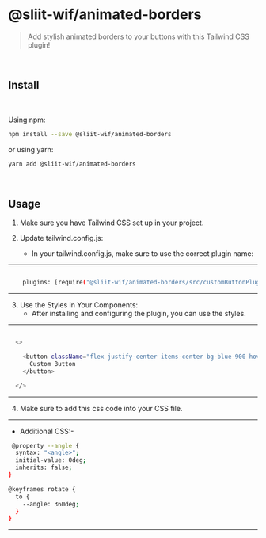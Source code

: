# @sliit-wif/animated-borders

> Add stylish animated borders to your buttons with this Tailwind CSS plugin!

<br/>

## Install

<br/>

Using npm:

```sh
npm install --save @sliit-wif/animated-borders
```

or using yarn:

```sh
yarn add @sliit-wif/animated-borders
```

<br/>

## Usage

1.  Make sure you have Tailwind CSS set up in your project.
2.  Update tailwind.config.js:

    - In your tailwind.config.js, make sure to use the correct plugin name:

---

```sh

    plugins: [require("@sliit-wif/animated-borders/src/customButtonPlugin.js")],

```

---

3.  Use the Styles in Your Components:
    - After installing and configuring the plugin, you can use the styles.

---

```sh

  <>

    <button className="flex justify-center items-center bg-blue-900 hover:bg-cyan-200 rounded-[10px] text-white hover:text-blue-900 font-bold py-2 px-4 focus:outline-none focus:shadow-outline animated-border from-blue-800 via-sky-400 to-blue-800 transition-all">
      Custom Button
    </button>

  </>


```

---

4. Make sure to add this css code into your CSS file.

---

- Additional CSS:-

```sh
 @property --angle {
  syntax: "<angle>";
  initial-value: 0deg;
  inherits: false;
}

@keyframes rotate {
  to {
    --angle: 360deg;
  }
}

```

---
